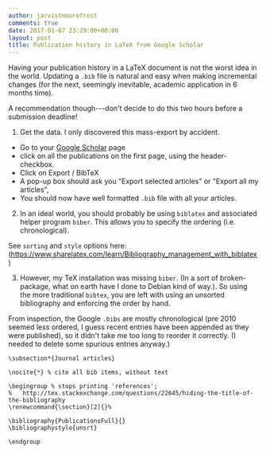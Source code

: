 ```yaml
---
author: jarvistmoorefrost
comments: true
date: 2017-01-07 23:29:00+00:00
layout: post
title: Publication history in LaTeX from Google Scholar 
---
```


Having your publication history in a LaTeX document is not the worst idea in
the world. Updating a `.bib` file is natural and easy when making incremental
changes (for the next, seemingly inevitable, academic application in 6 months
time). 

A recommendation though---don't decide to do this two hours before a submission
deadline!

1) Get the data. I only discovered this mass-export by accident.

* Go to your [Google
Scholar](https://scholar.google.co.uk/citations?user=qNlfsFEAAAAJ&hl=en) page 
* click on all the publications on the first page, using the header-checkbox.
* Click on Export / BibTeX
* A pop-up box should ask you "Export selected articles" or "Export all my
  articles", 
* You should now have well formatted  `.bib` file with all your articles.

2) In an ideal world, you should probably be using `biblatex` and associated
helper program `biber`. This allows you to specify the ordering (i.e.
chronological). 

See `sorting` and `style` options here: (https://www.sharelatex.com/learn/Bibliography_management_with_biblatex)

3) However, my TeX installation was missing `biber`. (In a sort of
broken-package, what on earth have I done to Debian kind of way.). So using the
more traditional `bibtex`, you are left with using an unsorted bibliography and
enforcing the order by hand. 

From inspection, the Google `.bibs` are mostly chronological (pre 2010 seemed
less ordered, I guess recent entries have been appended as they were
published), so it didn't take me too long to reorder it correctly. (I needed to
delete some spurious entries anyway.)

```
\subsection*{Journal articles}

\nocite{*} % cite all bib items, without text

\begingroup % stops printing 'references';
%   http://tex.stackexchange.com/questions/22645/hiding-the-title-of-the-bibliography
\renewcommand{\section}[2]{}%

\bibliography{PublicationsFull}{}
\bibliographystyle{unsrt}

\endgroup
```

